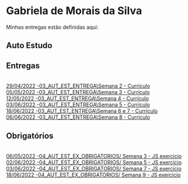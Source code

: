 # Gabriela de Morais da Silva 
Minhas entregas estão definidas aqui:
## Auto Estudo 
## Entregas 
<br>
<a href="https://github.com/gaebizinha/Template_Aluna_Gabriela_Mod2/tree/main/03_AUT_EST_ENTREGA/Semana%202"> 29/04/2022 -03_AUT_EST_ENTREGA\Semana 2 - Currículo</a>
<br>
<a href="https://github.com/gaebizinha/Template_Aluna_Gabriela_Mod2/tree/main/03_AUT_EST_ENTREGA/Semana%203"> 05/05/2022 -03_AUT_EST_ENTREGA\Semana 3 - Currículo</a>
<br>
<a href="https://github.com/gaebizinha/Template_Aluna_Gabriela_Mod2/tree/main/03_AUT_EST_ENTREGA/Semana%204"> 12/05/2022 -03_AUT_EST_ENTREGA\Semana 4 - Currículo</a>
<br>
<a href="https://github.com/gaebizinha/Template_Aluna_Gabriela_Mod2/tree/main/03_AUT_EST_ENTREGA/Semana%205/Curr%C3%ADculo"> 03/06/2022 -03_AUT_EST_ENTREGA\Semana 5 - Currículo</a>
<br>
<a href="https://github.com/gaebizinha/Template_Aluna_Gabriela_Mod2/tree/main/03_AUT_EST_ENTREGA/Semana%206%20e%207"> 18/06/2022 -03_AUT_EST_ENTREGA\Semana 6 e 7 - Currículo</a>
<br>
<a href="https://github.com/gaebizinha/Template_Aluna_Gabriela_Mod2/tree/main/03_AUT_EST_ENTREGA/Semana%208"> 06/06/2022 -03_AUT_EST_ENTREGA\Semana 8 - Currículo</a>

## Obrigatórios
<br>
<a href="https://github.com/gaebizinha/Template_Aluna_Gabriela_Mod2/tree/main/04_AUT_EST_EX_OBRIGATORIOS/Semana%203"> 06/05/2022 -04_AUT_EST_EX_OBRIGATORIOS/ Semana 3 - JS exercício </a>
<br>
<a href="https://github.com/gaebizinha/Template_Aluna_Gabriela_Mod2/tree/main/04_AUT_EST_EX_OBRIGATORIOS/Semana%205"> 02/06/2022 -04_AUT_EST_EX_OBRIGATORIOS/ Semana 5 - JS exercício </a>
<br>
<a href="https://github.com/gaebizinha/Template_Aluna_Gabriela_Mod2/tree/main/04_AUT_EST_EX_OBRIGATORIOS/Semana%207"> 03/06/2022 -04_AUT_EST_EX_OBRIGATORIOS/ Semana 7 - JS exercício </a>
<br>
<a href="https://github.com/gaebizinha/Template_Aluna_Gabriela_Mod2/tree/main/04_AUT_EST_EX_OBRIGATORIOS/Semana%209"> 18/06/2022 -04_AUT_EST_EX_OBRIGATORIOS/ Semana 9 - JS exercício </a>

